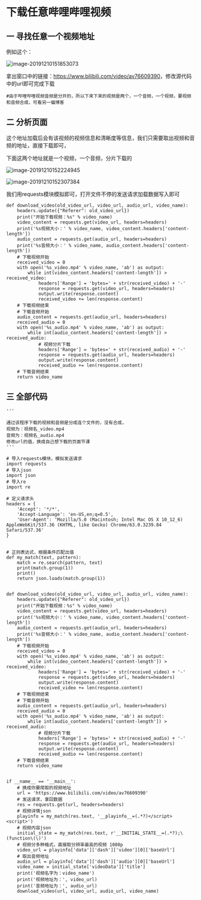 # 下载任意哔哩哔哩视频

## 一 寻找任意一个视频地址

例如这个：

![image-20191210151853073](https://tva1.sinaimg.cn/large/006tNbRwgy1g9rni04835j31ik0jqq78.jpg)

拿出窗口中的链接：<https://www.bilibili.com/video/av76609390>，修改源代码中的url即可完成下载

    
    
    #由于哔哩哔哩视频音频是分开的，所以下来下来的视频是两个，一个音频，一个视频，要视频和音频合成，可看另一偏博客

## 二 分析页面

这个地址加载后会有该视频的视频信息和清晰度等信息，我们只需要取出视频和音频的地址，直接下载即可，

下面这两个地址就是一个视频，一个音频，分片下载的

![image-20191210152224945](https://tva1.sinaimg.cn/large/006tNbRwgy1g9rnlobvbwj31500e0jwo.jpg)

![image-20191210152307384](https://tva1.sinaimg.cn/large/006tNbRwgy1g9rnmfmj8pj31q20dgn7d.jpg)

我们用requests模块模拟即可，打开文件不停的发送请求加载数据写入即可

    
    
    def download_video(old_video_url, video_url, audio_url, video_name):
        headers.update({"Referer": old_video_url})
        print("开始下载视频：%s" % video_name)
        video_content = requests.get(video_url, headers=headers)
        print('%s视频大小：' % video_name, video_content.headers['content-length'])
        audio_content = requests.get(audio_url, headers=headers)
        print('%s音频大小：' % video_name, audio_content.headers['content-length'])
        # 下载视频开始
        received_video = 0
        with open('%s_video.mp4' % video_name, 'ab') as output:
            while int(video_content.headers['content-length']) > received_video:
                headers['Range'] = 'bytes=' + str(received_video) + '-'
                response = requests.get(video_url, headers=headers)
                output.write(response.content)
                received_video += len(response.content)
        # 下载视频结束
        # 下载音频开始
        audio_content = requests.get(audio_url, headers=headers)
        received_audio = 0
        with open('%s_audio.mp4' % video_name, 'ab') as output:
            while int(audio_content.headers['content-length']) > received_audio:
                # 视频分片下载
                headers['Range'] = 'bytes=' + str(received_audio) + '-'
                response = requests.get(audio_url, headers=headers)
                output.write(response.content)
                received_audio += len(response.content)
        # 下载音频结束
        return video_name

## 三 全部代码

    
    
    '''
    
    通过该程序下载的视频和音频是分成连个文件的，没有合成，
    视频为：视频名_video.mp4
    音频为：视频名_audio.mp4
    修改url的值，换成自己想下载的页面节课
    '''
    
    # 导入requests模块，模拟发送请求
    import requests
    # 导入json
    import json
    # 导入re
    import re
    
    # 定义请求头
    headers = {
        'Accept': '*/*',
        'Accept-Language': 'en-US,en;q=0.5',
        'User-Agent': 'Mozilla/5.0 (Macintosh; Intel Mac OS X 10_12_6) AppleWebKit/537.36 (KHTML, like Gecko) Chrome/63.0.3239.84 Safari/537.36'
    }
    
    
    # 正则表达式，根据条件匹配出值
    def my_match(text, pattern):
        match = re.search(pattern, text)
        print(match.group(1))
        print()
        return json.loads(match.group(1))
    
    
    def download_video(old_video_url, video_url, audio_url, video_name):
        headers.update({"Referer": old_video_url})
        print("开始下载视频：%s" % video_name)
        video_content = requests.get(video_url, headers=headers)
        print('%s视频大小：' % video_name, video_content.headers['content-length'])
        audio_content = requests.get(audio_url, headers=headers)
        print('%s音频大小：' % video_name, audio_content.headers['content-length'])
        # 下载视频开始
        received_video = 0
        with open('%s_video.mp4' % video_name, 'ab') as output:
            while int(video_content.headers['content-length']) > received_video:
                headers['Range'] = 'bytes=' + str(received_video) + '-'
                response = requests.get(video_url, headers=headers)
                output.write(response.content)
                received_video += len(response.content)
        # 下载视频结束
        # 下载音频开始
        audio_content = requests.get(audio_url, headers=headers)
        received_audio = 0
        with open('%s_audio.mp4' % video_name, 'ab') as output:
            while int(audio_content.headers['content-length']) > received_audio:
                # 视频分片下载
                headers['Range'] = 'bytes=' + str(received_audio) + '-'
                response = requests.get(audio_url, headers=headers)
                output.write(response.content)
                received_audio += len(response.content)
        # 下载音频结束
        return video_name
    
    
    if __name__ == '__main__':
        # 换成你要爬取的视频地址
        url = 'https://www.bilibili.com/video/av76609390'
        # 发送请求，拿回数据
        res = requests.get(url, headers=headers)
        # 视频详情json
        playinfo = my_match(res.text, '__playinfo__=(.*?)</script><script>')
        # 视频内容json
        initial_state = my_match(res.text, r'__INITIAL_STATE__=(.*?);\(function\(\)')
        # 视频分多种格式，直接取分辨率最高的视频 1080p
        video_url = playinfo['data']['dash']['video'][0]['baseUrl']
        # 取出音频地址
        audio_url = playinfo['data']['dash']['audio'][0]['baseUrl']
        video_name = initial_state['videoData']['title']
        print('视频名字为：video_name')
        print('视频地址为：', video_url)
        print('音频地址为：', audio_url)
        download_video(url, video_url, audio_url, video_name)
    

